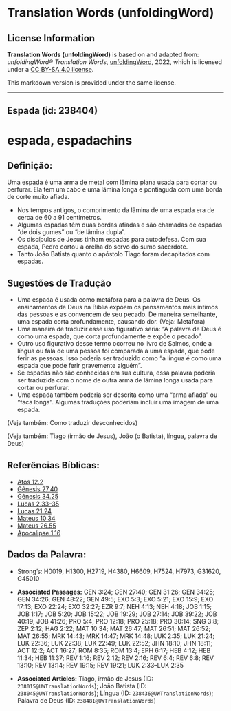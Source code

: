 # Translation Words (unfoldingWord)

## License Information

**Translation Words (unfoldingWord)** is based on and adapted from: _unfoldingWord® Translation Words_, [unfoldingWord](https://unfoldingword.org/utw), 2022, which is licensed under a [CC BY-SA 4.0 license](https://creativecommons.org/licenses/by-sa/4.0/legalcode.en).

This markdown version is provided under the same license.



--------------------------------

## Espada (id: 238404)

espada, espadachins
===================

Definição:
----------

Uma espada é uma arma de metal com lâmina plana usada para cortar ou perfurar. Ela tem um cabo e uma lâmina longa e pontiaguda com uma borda de corte muito afiada.

* Nos tempos antigos, o comprimento da lâmina de uma espada era de cerca de 60 a 91 centímetros.
* Algumas espadas têm duas bordas afiadas e são chamadas de espadas “de dois gumes” ou “de lâmina dupla”.
* Os discípulos de Jesus tinham espadas para autodefesa. Com sua espada, Pedro cortou a orelha do servo do sumo sacerdote.
* Tanto João Batista quanto o apóstolo Tiago foram decapitados com espadas.

Sugestões de Tradução
---------------------

* Uma espada é usada como metáfora para a palavra de Deus. Os ensinamentos de Deus na Bíblia expõem os pensamentos mais íntimos das pessoas e as convencem de seu pecado. De maneira semelhante, uma espada corta profundamente, causando dor. (Veja: Metáfora)
* Uma maneira de traduzir esse uso figurativo seria: “A palavra de Deus é como uma espada, que corta profundamente e expõe o pecado”.
* Outro uso figurativo desse termo ocorreu no livro de Salmos, onde a língua ou fala de uma pessoa foi comparada a uma espada, que pode ferir as pessoas. Isso poderia ser traduzido como “a língua é como uma espada que pode ferir gravemente alguém”.
* Se espadas não são conhecidas em sua cultura, essa palavra poderia ser traduzida com o nome de outra arma de lâmina longa usada para cortar ou perfurar.
* Uma espada também poderia ser descrita como uma “arma afiada” ou “faca longa”. Algumas traduções poderiam incluir uma imagem de uma espada.

(Veja também: Como traduzir desconhecidos)

(Veja também: Tiago (irmão de Jesus), João (o Batista), língua, palavra de Deus)

Referências Bíblicas:
---------------------

* [Atos 12\.2](https://ref.ly/Acts12:2)
* [Gênesis 27\.40](https://ref.ly/Gen27:40)
* [Gênesis 34\.25](https://ref.ly/Gen34:25)
* [Lucas 2\.33–35](https://ref.ly/Luke2:33-Luke2:35)
* [Lucas 21\.24](https://ref.ly/Luke21:24)
* [Mateus 10\.34](https://ref.ly/Matt10:34)
* [Mateus 26\.55](https://ref.ly/Matt26:55)
* [Apocalipse 1\.16](https://ref.ly/Rev1:16)

Dados da Palavra:
-----------------

* Strong’s: H0019, H1300, H2719, H4380, H6609, H7524, H7973, G31620, G45010

* **Associated Passages:** GEN 3:24; GEN 27:40; GEN 31:26; GEN 34:25; GEN 34:26; GEN 48:22; GEN 49:5; EXO 5:3; EXO 5:21; EXO 15:9; EXO 17:13; EXO 22:24; EXO 32:27; EZR 9:7; NEH 4:13; NEH 4:18; JOB 1:15; JOB 1:17; JOB 5:20; JOB 15:22; JOB 19:29; JOB 27:14; JOB 39:22; JOB 40:19; JOB 41:26; PRO 5:4; PRO 12:18; PRO 25:18; PRO 30:14; SNG 3:8; ZEP 2:12; HAG 2:22; MAT 10:34; MAT 26:47; MAT 26:51; MAT 26:52; MAT 26:55; MRK 14:43; MRK 14:47; MRK 14:48; LUK 2:35; LUK 21:24; LUK 22:36; LUK 22:38; LUK 22:49; LUK 22:52; JHN 18:10; JHN 18:11; ACT 12:2; ACT 16:27; ROM 8:35; ROM 13:4; EPH 6:17; HEB 4:12; HEB 11:34; HEB 11:37; REV 1:16; REV 2:12; REV 2:16; REV 6:4; REV 6:8; REV 13:10; REV 13:14; REV 19:15; REV 19:21; LUK 2:33–LUK 2:35
* **Associated Articles:** Tiago, irmão de Jesus (ID: `238015@UWTranslationWords`); João Batista (ID: `238045@UWTranslationWords`); Língua (ID: `238436@UWTranslationWords`); Palavra de Deus (ID: `238481@UWTranslationWords`)


